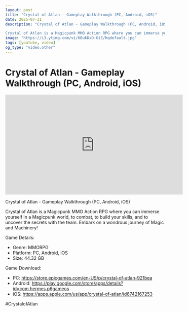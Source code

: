 ```yaml
---
layout: post
title: "Crystal of Atlan - Gameplay Walkthrough (PC, Android, iOS)"
date: 2025-07-31
description: "Crystal of Atlan - Gameplay Walkthrough (PC, Android, iOS)

Crystal of Atlan is a Magicpunk MMO Action RPG where you can immerse yourself in a Magicpunk..."
image: "https://i3.ytimg.com/vi/6BukDxD-GiE/hqdefault.jpg"
tags: [youtube, video]
og_type: "video.other"
---
```


<script type="application/ld+json">
{
  "@context": "http://schema.org",
  "@type": "VideoObject",
  "name": "Crystal of Atlan - Gameplay Walkthrough (PC, Android, iOS)",
  "description": "Crystal of Atlan - Gameplay Walkthrough (PC, Android, iOS)\n\nCrystal of Atlan is a Magicpunk MMO Action RPG where you can immerse yourself in a Magicpunk world, to combat, to build your skills, and to uncover the secrets with the team. Embark on a wondrous journey of Magic and Machinery!\n\nGame Details:\n\n- Genre: MMORPG\n- Platform: PC, Android, iOS\n- Size: 44.32 GB\n\nGame Download:\n\n- PC: https://store.epicgames.com/en-US/p/crystal-of-atlan-921bea\n- Android: https://play.google.com/store/apps/details?id=com.hermes.p6gameos\n- iOS: https://apps.apple.com/us/app/crystal-of-atlan/id6742167253\n\n#CrystalofAtlan",
  "thumbnailUrl": "https://i3.ytimg.com/vi/6BukDxD-GiE/hqdefault.jpg",
  "uploadDate": "2025-07-31T00:00:13",
  "embedUrl": "https://www.youtube.com/embed/6BukDxD-GiE",
  "publisher": {
    "@type": "Person",
    "name": "Celo Zaga"
  },
  "mainEntityOfPage": {
    "@type": "WebPage",
    "@id": "https://celozaga.github.io/2025/07/31/crystal-of-atlan---gameplay-walkthrough-(pc,-android,-ios)-6BukDxD-GiE.html"
  },
  "duration": "PT0M0S"
}
</script>

<script type="application/ld+json">
{
  "@context": "http://schema.org",
  "@type": "BlogPosting",
  "headline": "Crystal of Atlan - Gameplay Walkthrough (PC, Android, iOS)",
  "image": "https://i3.ytimg.com/vi/6BukDxD-GiE/hqdefault.jpg",
  "publisher": {
    "@type": "Person",
    "name": "Celo Zaga"
  },
  "url": "https://celozaga.github.io/2025/07/31/crystal-of-atlan---gameplay-walkthrough-(pc,-android,-ios)-6BukDxD-GiE.html",
  "datePublished": "2025-07-31T00:00:13",
  "dateCreated": "2025-07-31T00:00:13",
  "dateModified": "2025-07-31T00:00:13",
  "description": "Crystal of Atlan - Gameplay Walkthrough (PC, Android, iOS)\n\nCrystal of Atlan is a Magicpunk MMO Action RPG where you can immerse yourself in a Magicpunk...",
  "author": {
    "@type": "Person",
    "name": "Celo Zaga"
  },
  "mainEntityOfPage": {
    "@type": "WebPage",
    "@id": "https://celozaga.github.io/2025/07/31/crystal-of-atlan---gameplay-walkthrough-(pc,-android,-ios)-6BukDxD-GiE.html"
  }
}
</script>

<h1 class="youtube-post-title">Crystal of Atlan - Gameplay Walkthrough (PC, Android, iOS)</h1>

<iframe width="560" height="315" src="https://www.youtube.com/embed/6BukDxD-GiE" class="youtube-post-embed" frameborder="0" allowfullscreen></iframe>

<p class="youtube-post-description">Crystal of Atlan - Gameplay Walkthrough (PC, Android, iOS)

Crystal of Atlan is a Magicpunk MMO Action RPG where you can immerse yourself in a Magicpunk world, to combat, to build your skills, and to uncover the secrets with the team. Embark on a wondrous journey of Magic and Machinery!

Game Details:

- Genre: MMORPG
- Platform: PC, Android, iOS
- Size: 44.32 GB

Game Download:

- PC: https://store.epicgames.com/en-US/p/crystal-of-atlan-921bea
- Android: https://play.google.com/store/apps/details?id=com.hermes.p6gameos
- iOS: https://apps.apple.com/us/app/crystal-of-atlan/id6742167253

#CrystalofAtlan</p>
